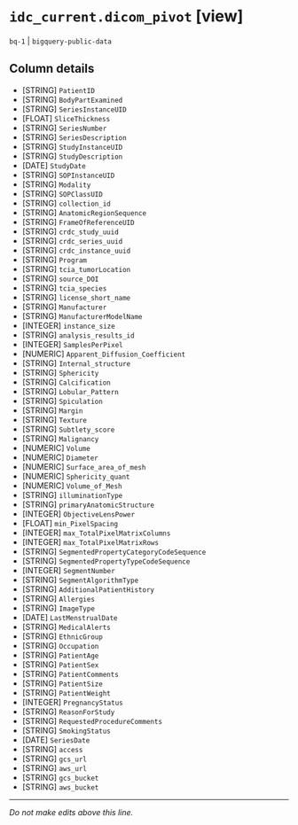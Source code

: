 # `idc_current.dicom_pivot` [view]
`bq-1` | `bigquery-public-data`

## Column details
* [STRING]    `PatientID`
* [STRING]    `BodyPartExamined`
* [STRING]    `SeriesInstanceUID`
* [FLOAT]     `SliceThickness`
* [STRING]    `SeriesNumber`
* [STRING]    `SeriesDescription`
* [STRING]    `StudyInstanceUID`
* [STRING]    `StudyDescription`
* [DATE]      `StudyDate`
* [STRING]    `SOPInstanceUID`
* [STRING]    `Modality`
* [STRING]    `SOPClassUID`
* [STRING]    `collection_id`
* [STRING]    `AnatomicRegionSequence`
* [STRING]    `FrameOfReferenceUID`
* [STRING]    `crdc_study_uuid`
* [STRING]    `crdc_series_uuid`
* [STRING]    `crdc_instance_uuid`
* [STRING]    `Program`
* [STRING]    `tcia_tumorLocation`
* [STRING]    `source_DOI`
* [STRING]    `tcia_species`
* [STRING]    `license_short_name`
* [STRING]    `Manufacturer`
* [STRING]    `ManufacturerModelName`
* [INTEGER]   `instance_size`
* [STRING]    `analysis_results_id`
* [INTEGER]   `SamplesPerPixel`
* [NUMERIC]   `Apparent_Diffusion_Coefficient`
* [STRING]    `Internal_structure`
* [STRING]    `Sphericity`
* [STRING]    `Calcification`
* [STRING]    `Lobular_Pattern`
* [STRING]    `Spiculation`
* [STRING]    `Margin`
* [STRING]    `Texture`
* [STRING]    `Subtlety_score`
* [STRING]    `Malignancy`
* [NUMERIC]   `Volume`
* [NUMERIC]   `Diameter`
* [NUMERIC]   `Surface_area_of_mesh`
* [NUMERIC]   `Sphericity_quant`
* [NUMERIC]   `Volume_of_Mesh`
* [STRING]    `illuminationType`
* [STRING]    `primaryAnatomicStructure`
* [INTEGER]   `ObjectiveLensPower`
* [FLOAT]     `min_PixelSpacing`
* [INTEGER]   `max_TotalPixelMatrixColumns`
* [INTEGER]   `max_TotalPixelMatrixRows`
* [STRING]    `SegmentedPropertyCategoryCodeSequence`
* [STRING]    `SegmentedPropertyTypeCodeSequence`
* [INTEGER]   `SegmentNumber`
* [STRING]    `SegmentAlgorithmType`
* [STRING]    `AdditionalPatientHistory`
* [STRING]    `Allergies`
* [STRING]    `ImageType`
* [DATE]      `LastMenstrualDate`
* [STRING]    `MedicalAlerts`
* [STRING]    `EthnicGroup`
* [STRING]    `Occupation`
* [STRING]    `PatientAge`
* [STRING]    `PatientSex`
* [STRING]    `PatientComments`
* [STRING]    `PatientSize`
* [STRING]    `PatientWeight`
* [INTEGER]   `PregnancyStatus`
* [STRING]    `ReasonForStudy`
* [STRING]    `RequestedProcedureComments`
* [STRING]    `SmokingStatus`
* [DATE]      `SeriesDate`
* [STRING]    `access`
* [STRING]    `gcs_url`
* [STRING]    `aws_url`
* [STRING]    `gcs_bucket`
* [STRING]    `aws_bucket`

-------------------------------------------------------------------------------
*Do not make edits above this line.*
